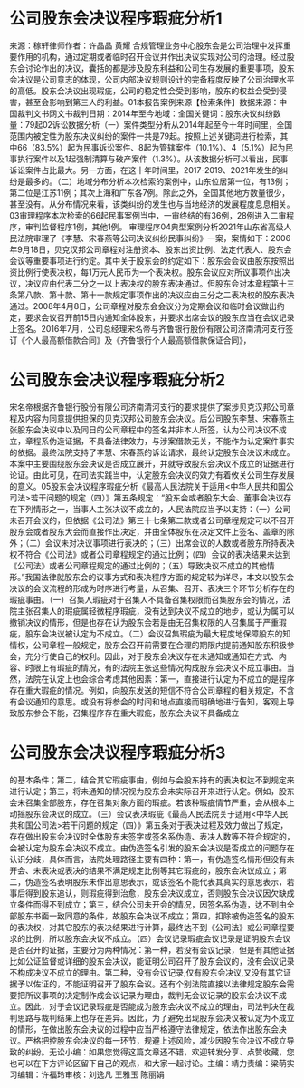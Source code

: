 # 公司股东会决议程序瑕疵分析1

来源：稼轩律师作者：许晶晶 黄耀 合规管理业务中心股东会是公司治理中发挥重要作用的机构，通过定期或者临时召开会议并作出决议实现对公司的治理。经过股东会讨论作出的决议，囊括的都是涉及股东利益和公司生存发展的重要事项，股东会决议是公司意志的体现，公司内部决议规则设计的完备程度反映了公司治理水平的高低。股东会决议出现瑕疵，公司的稳定性会受到影响，股东的权益会受到侵害，甚至会影响到第三人的利益。01本报告案例来源【检索条件】数据来源：中国裁判文书网文书裁判日期：2014年至今地域：全国关键词：股东决议纠纷数量：79起02诉讼数据分析（一）案件类型分析从2014年起至今十年时间里，全国范围内被定性为股东决议纠纷的案件一共是79起。按照上述关键词进行检索，其中66（83.5%）起为民事诉讼案件、8起为管辖案件（10.1%）、4（5.1%）起为民事执行案件以及1起强制清算与破产案件（1.3%）。从该数据分析可以看出，民事诉讼案件占比最大。另一方面，在这十年时间里，2017-2019、2021年发生的纠纷是最多的。（二）地域分布分析本次检索的案例中，山东位居第一位，有13例；第二位是江苏11例；其次上海和广东各7例。除此之外，全国其他地方数量很少，甚至没有。从分布情况来看，该类纠纷的发生也与当地经济的发展程度息息相关。03审理程序本次检索的66起民事案例当中，一审终结的有36例，28例进入二审程序，审判监督程序1例，其他1例。 审理程序04典型案例分析2021年山东省高级人民法院审理了《李慧、宋春燕等公司决议纠纷民事纠纷》一案，案情如下：2006年9月18日，贝克汉邦公司章程对注册资本、股东出资比例、法定代表人、股东会会议等重要事项进行约定。其中关于股东会的约定如下：股东会会议由股东按照出资比例行使表决权，每1万元人民币为一个表决权。股东会议应对所议事项作出决议，决议应由代表二分之一以上表决权的股东表决通过。但股东会对本章程第十三条第八款、第十款、第十一款规定事项作出的决议应由三分之二表决权的股东表决通过。2008年4月8日，公司章程对股东会会议分为定期会议和临时会议做出约定，要求会议召开前15日内通知全体股东，并要求出席会议的股东应当在会议记录上签名。2016年7月，公司总经理宋名帝与齐鲁银行股份有限公司济南清河支行签订《个人最高额借款合同》及《齐鲁银行个人最高额借款保证合同》，

# 公司股东会决议程序瑕疵分析2

宋名帝根据齐鲁银行股份有限公司济南清河支行的要求提供了案涉贝克汉邦公司章程及内容为同意提供担保的贝克汉邦公司股东会决议。后公司股东李慧、宋春燕主张股东会决议中以及同日的公司章程中的签名并非本人所签，认为公司决议不成立，章程系伪造证据，不具备法律效力，与涉案借款无关，不能作为认定案件事实的依据。最终法院支持了李慧、宋春燕的诉讼请求，最终认定股东会决议未成立。本案中主要围绕股东会决议是否成立展开，并就导致股东会决议不成立的证据进行论证。由此可见，在司法实践当中，认定股东会决议的效力有着攸关公司生存发展的意义。05股东会决议程序瑕疵分析《最高人民法院关于适用<中华人民共和国公司法>若干问题的规定（四）》第五条规定：“股东会或者股东大会、董事会决议存在下列情形之一，当事人主张决议不成立的，人民法院应当予以支持：（一）公司未召开会议的，但依据《公司法》第三十七条第二款或者公司章程规定可以不召开股东会或者股东大会而直接作出决定，并由全体股东在决定文件上签名、盖章的除外；（二）会议未对决议事项进行表决的；（三）出席会议的人数或者股东所持表决权不符合《公司法》或者公司章程规定的通过比例；（四）会议的表决结果未达到《公司法》或者公司章程规定的通过比例的；（五）导致决议不成立的其他情形。”我国法律就股东会的议事方式和表决程序方面的规定较为详尽，本文以股东会决议的会议流程的形成为时序进行考量，从召集、召开、表决三个环节分析存在的瑕疵事由。（一）召集人瑕疵对于召集人不具备召集权限而召集股东会的情况，法院主张召集人的瑕疵属轻微程序瑕疵，没有达到决议不成立的地步，或认为属可以撤销决议的情形，但是也存在认为股东会若是由无召集权限的人召集属于严重瑕疵，股东会决议被认定为不成立。（二）会议召集瑕疵为最大程度地保障股东的知情权，公司章程一般规定，股东会召开前需要在合理的期限内提前通知股东积极参会，充分行使自己的权利。因此，对于股东会决议存在未通知或通知在方式、内容、时限上有瑕疵的情况，有的法院主张这些情况构成股东会决议不成立事由。当然，法院在认定上也会综合考虑其他因素：第一，直接进行认定为不成立的是程序存在重大瑕疵的情况。例如，向股东发送的短信不符合公司章程的相关规定，不含有会议通知的意思。或没有将参会的时间和地点直接而明确地进行告知，客观上导致股东参会不能，召集程序存在重大瑕疵，股东会决议不具备成立

# 公司股东会决议程序瑕疵分析3

的基本条件；第二，结合其它瑕疵事由，例如与会股东持有的表决权达不到规定来进行认定；第三，将未通知的情况视为股东会未实际召开来进行认定。例如，股东会未召集全部股东，存在召集对象方面的瑕疵。若该种瑕疵情节严重，会从根本上动摇股东会决议的成立。（三）会议表决瑕疵《最高人民法院关于适用<中华人民共和国公司法>若干问题的规定（四）》第五条对于表决过程及效力做出了规定，存在做出股东会决议时全体股东未签字或签名系伪造、表决人数等不符合规定的，会被认定为股东会决议不成立。由伪造签名引发的股东会决议是否成立的问题存在认识分歧，具体而言，法院处理路径主要有四种：第一，有伪造签名情形但没有未开会、未表决或表决的结果不满足规定比例等其它瑕疵的，股东会决议成立；第二，伪造签名表明股东未作出意思表示，或该签名不能代表其真实的意思表示，若事后得到股东追认，则瑕疵得到治愈，股东会决议成立，否则股东会决议因欠缺成立条件而得不到成立；第三，结合公司未开会的情况，因签名系伪造，达不到由全部股东书面一致同意的条件，故股东会决议不成立；第四，扣除被伪造签名的股东的表决权，对其它股东的表决结果进行计算，最终达不到《公司法》或公司章程要求的比例，所以股东会决议不成立。（四）会议记录瑕疵会议记录是证明股东会议是否召开的证据，主要分为两种情况：第一种，若没有会议记录，但是有其他证据比如公证监督或详细的股东会决议，能证明公司召开了股东会议的，没有会议记录不构成决议不成立的理由。第二种，没有会议记录,仅有股东会决议,又没有其它证据予以佐证的，不能证明召开了股东会议。还有个别法院直接以法律规定股东会需要把所议事项的决定制作成会议记录为理由，裁判无会议记录的股东会决议不成立。因此，对于会议记录瑕疵是否能成为股东会决议不成立的理由，司法判决在裁判思路与裁判结果上也存在差异。因此，为了避免出现股东会决议被认定为不成立的情形，在做出股东会决议的过程中应当严格遵守法律规定，依法作出股东会决议。严格把控股东会决议的每一环节，规避上述风险，减少因股东会决议不成立导致的纠纷。无讼小编：如果您觉得这篇文章还不错，欢迎转发分享、点赞收藏，您也可以在下方评论区留下自己的观点，和大家一起讨论。主编：靖力责编：梁萌实习编辑：许福玲审核：刘逸凡 王雅玉 陈丽娟

